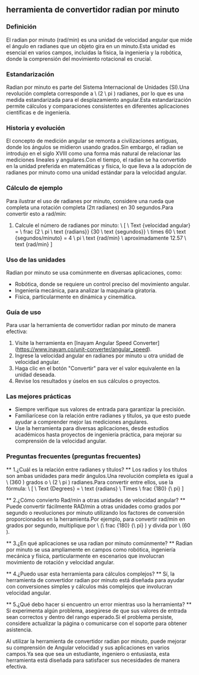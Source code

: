 ## herramienta de convertidor radian por minuto

### Definición
El radian por minuto (rad/min) es una unidad de velocidad angular que mide el ángulo en radianes que un objeto gira en un minuto.Esta unidad es esencial en varios campos, incluidas la física, la ingeniería y la robótica, donde la comprensión del movimiento rotacional es crucial.

### Estandarización
Radian por minuto es parte del Sistema Internacional de Unidades (SI).Una revolución completa corresponde a \ (2 \ pi \) radianes, por lo que es una medida estandarizada para el desplazamiento angular.Esta estandarización permite cálculos y comparaciones consistentes en diferentes aplicaciones científicas e de ingeniería.

### Historia y evolución
El concepto de medición angular se remonta a civilizaciones antiguas, donde los ángulos se midieron usando grados.Sin embargo, el radian se introdujo en el siglo XVIII como una forma más natural de relacionar las mediciones lineales y angulares.Con el tiempo, el radian se ha convertido en la unidad preferida en matemáticas y física, lo que lleva a la adopción de radianes por minuto como una unidad estándar para la velocidad angular.

### Cálculo de ejemplo
Para ilustrar el uso de radianes por minuto, considere una rueda que completa una rotación completa (2π radianes) en 30 segundos.Para convertir esto a rad/min:
1. Calcule el número de radianes por minuto:
\ [
\ Text {velocidad angular} = \ frac {2 \ pi \ text {radians}} {30 \ text {segundos}} \ times 60 \ text {segundos/minuto} = 4 \ pi \ text {rad/min} \ aproximadamente 12.57 \ text {rad/min}
\]

### Uso de las unidades
Radian por minuto se usa comúnmente en diversas aplicaciones, como:
- Robótica, donde se requiere un control preciso del movimiento angular.
- Ingeniería mecánica, para analizar la maquinaria giratoria.
- Física, particularmente en dinámica y cinemática.

### Guía de uso
Para usar la herramienta de convertidor radian por minuto de manera efectiva:
1. Visite la herramienta en [Inayam Angular Speed ​​Converter] (https://www.inayam.co/unit-converter/angular_speed).
2. Ingrese la velocidad angular en radianes por minuto u otra unidad de velocidad angular.
3. Haga clic en el botón "Convertir" para ver el valor equivalente en la unidad deseada.
4. Revise los resultados y úselos en sus cálculos o proyectos.

### Las mejores prácticas
- Siempre verifique sus valores de entrada para garantizar la precisión.
- Familiarícese con la relación entre radianes y títulos, ya que esto puede ayudar a comprender mejor las mediciones angulares.
- Use la herramienta para diversas aplicaciones, desde estudios académicos hasta proyectos de ingeniería práctica, para mejorar su comprensión de la velocidad angular.

### Preguntas frecuentes (preguntas frecuentes)

** 1.¿Cuál es la relación entre radianes y títulos? **
Los radios y los títulos son ambas unidades para medir ángulos.Una revolución completa es igual a \ (360 \) grados o \ (2 \ pi \) radianes.Para convertir entre ellos, use la fórmula:
\ [
\ Text {Degrees} = \ text {radians} \ Times \ frac {180} {\ pi}
\]

** 2.¿Cómo convierto Rad/min a otras unidades de velocidad angular? **
Puede convertir fácilmente RAD/min a otras unidades como grados por segundo o revoluciones por minuto utilizando los factores de conversión proporcionados en la herramienta.Por ejemplo, para convertir rad/min en grados por segundo, multiplique por \ (\ frac {180} {\ pi} \) y divida por \ (60 \).

** 3.¿En qué aplicaciones se usa radian por minuto comúnmente? **
Radian por minuto se usa ampliamente en campos como robótica, ingeniería mecánica y física, particularmente en escenarios que involucran movimiento de rotación y velocidad angular.

** 4.¿Puedo usar esta herramienta para cálculos complejos? **
Sí, la herramienta de convertidor radian por minuto está diseñada para ayudar con conversiones simples y cálculos más complejos que involucran velocidad angular.

** 5.¿Qué debo hacer si encuentro un error mientras uso la herramienta? **
Si experimenta algún problema, asegúrese de que sus valores de entrada sean correctos y dentro del rango esperado.Si el problema persiste, considere actualizar la página o comunicarse con el soporte para obtener asistencia.

Al utilizar la herramienta de convertidor radian por minuto, puede mejorar su comprensión de Angular velocidad y sus aplicaciones en varios campos.Ya sea que sea un estudiante, ingeniero o entusiasta, esta herramienta está diseñada para satisfacer sus necesidades de manera efectiva.
